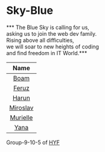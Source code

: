 # Sky-Blue
*** The Blue Sky is calling for us,<br> asking us to join the web dev family.<br> Rising above all difficulties,<br> we will soar to new heights of coding<br>and find freedom in IT World.***

| Name                      | 
|:-----:                    |
| [Boam](./Boam.md)         |
| [Feruz](./Feruz.md)       |
| [Harun](./Harun.md)       |
| [Miroslav](./Miroslav.md) |
| [Murielle](./Murielle.md) |
| [Yana](./Yana.md)         |

Group-9-10-5 of [HYF](https://hackyourfuture.be/)

